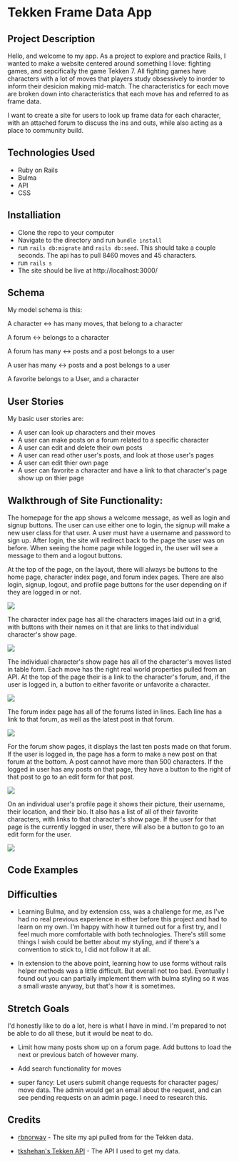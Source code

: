 # Tekken Frame Data App

## Project Description

Hello, and welcome to my app. As a project to explore and practice Rails, I wanted to make a website centered around something I love: fighting games, and sepcifically the game Tekken 7. All fighting games have characters with a lot of moves that players study obsessively to inorder to inform their desicion making mid-match. The characteristics for each move are broken down into characteristics that each move has and referred to as frame data.

I want to create a site for users to look up frame data for each character, with an attached forum to discuss the ins and outs, while also acting as a place to community build.

## Technologies Used

* Ruby on Rails
* Bulma
* API
* CSS


## Installiation

* Clone the repo to your computer
* Navigate to the directory and run `bundle install`
* run `rails db:migrate` and `rails db:seed`. This should take a couple seconds. The api has to pull 8460 moves and 45 characters.
* run `rails s`
* The site should be live at http://localhost:3000/

## Schema

My model schema is this:

A character <-> has many moves, that belong to a character

A forum <-> belongs to a character

A forum has many <-> posts and a post belongs to a user

A user has many <-> posts and a post belongs to a user

A favorite belongs to a User, and a character

## User Stories

My basic user stories are:

* A user can look up characters and their moves
* A user can make posts on a forum related to a specific character
* A user can edit and delete their own posts
* A user can read other user's posts, and look at those user's pages
* A user can edit thier own page
* A user can favorite a character and have a link to that character's page show up on thier page

## Walkthrough of Site Functionality:

The homepage for the app shows a welcome message, as well as login and signup buttons. The user can use either one to login, the signup will make a new user class for that user. A user must have a username and password to sign up. After login, the site will redirect back to the page the user was on before. When seeing the home page while logged in, the user will see a message to them and a logout buttons.

At the top of the page, on the layout, there will always be buttons to the home page, character index page, and forum index pages. There are also login, signup, logout, and profile page buttons for the user depending on if they are logged in or not.



![](app/assets/images/welcome.png)



The character index page has all the characters images laid out in a grid, with buttons with their names on it that are links to that individual character's show page.



![](app/assets/images/CharacterIndex.png)




The individual character's show page has all of the character's moves listed in table form. Each move has the right real world properties pulled from an API. At the top of the page their is a link to the character's forum, and, if the user is logged in, a button to either favorite or unfavorite a character.



![](app/assets/images/CharacterShow.png)



The forum index page has all of the forums listed in lines. Each line has a link to that forum, as well as the latest post in that forum.




![](app/assets/images/ForumIndex.png)




For the forum show pages, it displays the last ten posts made on that forum. If the user is logged in, the page has a form to make a new post on that forum at the bottom. A post cannot have more than 500 characters. If the logged in user has any posts on that page, they have a button to the right of that post to go to an edit form for that post.




![](app/assets/images/ForumShow.png)




On an individual user's profile page it shows their picture, their username, their location, and their bio. It also has a list of all of their favorite characters, with links to that character's show page. If the user for that page is the currently logged in user, there will also be a button to go to an edit form for the user.




![](app/assets/images/Profile.png)





## Code Examples





## Difficulties

* Learning Bulma, and by extension css, was a challenge for me, as I've had no real previous experience in either before this project and had to learn on my own. I'm happy with how it turned out for a first try, and I feel much more comfortable with both technologies. There's still some things I wish could be better about my styling, and if there's a convention to stick to, I did not follow it at all.

* In extension to the above point, learning how to use forms without rails helper methods was a little difficult. But overall not too bad. Eventually I found out you can partially implement them with bulma styling so it was a small waste anyway, but that's how it is sometimes.


## Stretch Goals

I'd honestly like to do a lot, here is what I have in mind. I'm prepared to not be able to do all these, but it would be neat to do.

* Limit how many posts show up on a forum page. Add buttons to load the next or previous batch of however many.

* Add search functionality for moves

* super fancy: Let users submit change requests for character pages/ move data. The admin would get an email about the request, and can see pending requests on an admin page. I need to research this. 

## Credits

* [rbnorway](https://www.example.com) - The site my api pulled from for the Tekken data.

* [tkshehan's Tekken API](https://github.com/tkshehan/t7-server) - The API I used to get my data.